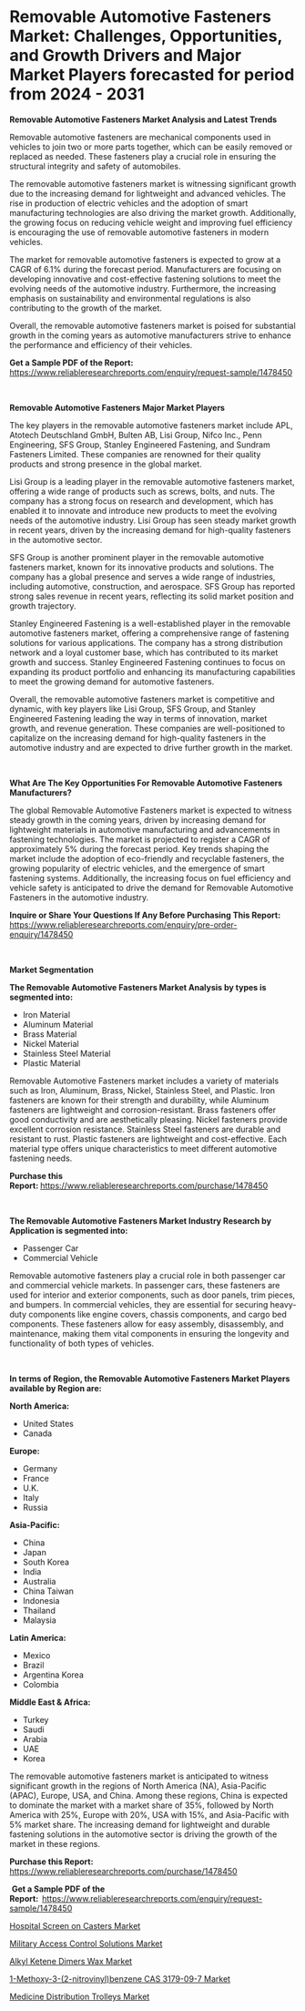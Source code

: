 <p><h1>Removable Automotive Fasteners Market: Challenges, Opportunities, and Growth Drivers and Major Market Players forecasted for period from 2024 - 2031</h1></p><p><strong>Removable Automotive Fasteners Market Analysis and Latest Trends</strong></p>
<p><p>Removable automotive fasteners are mechanical components used in vehicles to join two or more parts together, which can be easily removed or replaced as needed. These fasteners play a crucial role in ensuring the structural integrity and safety of automobiles.</p><p>The removable automotive fasteners market is witnessing significant growth due to the increasing demand for lightweight and advanced vehicles. The rise in production of electric vehicles and the adoption of smart manufacturing technologies are also driving the market growth. Additionally, the growing focus on reducing vehicle weight and improving fuel efficiency is encouraging the use of removable automotive fasteners in modern vehicles.</p><p>The market for removable automotive fasteners is expected to grow at a CAGR of 6.1% during the forecast period. Manufacturers are focusing on developing innovative and cost-effective fastening solutions to meet the evolving needs of the automotive industry. Furthermore, the increasing emphasis on sustainability and environmental regulations is also contributing to the growth of the market.</p><p>Overall, the removable automotive fasteners market is poised for substantial growth in the coming years as automotive manufacturers strive to enhance the performance and efficiency of their vehicles.</p></p>
<p><strong>Get a Sample PDF of the Report:&nbsp;</strong> <a href="https://www.reliableresearchreports.com/enquiry/request-sample/1478450">https://www.reliableresearchreports.com/enquiry/request-sample/1478450</a></p>
<p>&nbsp;</p>
<p><strong>Removable Automotive Fasteners Major Market Players</strong></p>
<p><p>The key players in the removable automotive fasteners market include APL, Atotech Deutschland GmbH, Bulten AB, Lisi Group, Nifco Inc., Penn Engineering, SFS Group, Stanley Engineered Fastening, and Sundram Fasteners Limited. These companies are renowned for their quality products and strong presence in the global market.</p><p>Lisi Group is a leading player in the removable automotive fasteners market, offering a wide range of products such as screws, bolts, and nuts. The company has a strong focus on research and development, which has enabled it to innovate and introduce new products to meet the evolving needs of the automotive industry. Lisi Group has seen steady market growth in recent years, driven by the increasing demand for high-quality fasteners in the automotive sector.</p><p>SFS Group is another prominent player in the removable automotive fasteners market, known for its innovative products and solutions. The company has a global presence and serves a wide range of industries, including automotive, construction, and aerospace. SFS Group has reported strong sales revenue in recent years, reflecting its solid market position and growth trajectory.</p><p>Stanley Engineered Fastening is a well-established player in the removable automotive fasteners market, offering a comprehensive range of fastening solutions for various applications. The company has a strong distribution network and a loyal customer base, which has contributed to its market growth and success. Stanley Engineered Fastening continues to focus on expanding its product portfolio and enhancing its manufacturing capabilities to meet the growing demand for automotive fasteners.</p><p>Overall, the removable automotive fasteners market is competitive and dynamic, with key players like Lisi Group, SFS Group, and Stanley Engineered Fastening leading the way in terms of innovation, market growth, and revenue generation. These companies are well-positioned to capitalize on the increasing demand for high-quality fasteners in the automotive industry and are expected to drive further growth in the market.</p></p>
<p>&nbsp;</p>
<p><strong>What Are The Key Opportunities For Removable Automotive Fasteners Manufacturers?</strong></p>
<p><p>The global Removable Automotive Fasteners market is expected to witness steady growth in the coming years, driven by increasing demand for lightweight materials in automotive manufacturing and advancements in fastening technologies. The market is projected to register a CAGR of approximately 5% during the forecast period. Key trends shaping the market include the adoption of eco-friendly and recyclable fasteners, the growing popularity of electric vehicles, and the emergence of smart fastening systems. Additionally, the increasing focus on fuel efficiency and vehicle safety is anticipated to drive the demand for Removable Automotive Fasteners in the automotive industry.</p></p>
<p><strong>Inquire or Share Your Questions If Any Before Purchasing This Report:</strong> <a href="https://www.reliableresearchreports.com/enquiry/pre-order-enquiry/1478450">https://www.reliableresearchreports.com/enquiry/pre-order-enquiry/1478450</a></p>
<p>&nbsp;</p>
<p><strong>Market Segmentation</strong></p>
<p><strong>The Removable Automotive Fasteners Market Analysis by types is segmented into:</strong></p>
<p><ul><li>Iron Material</li><li>Aluminum Material</li><li>Brass Material</li><li>Nickel Material</li><li>Stainless Steel Material</li><li>Plastic Material</li></ul></p>
<p><p>Removable Automotive Fasteners market includes a variety of materials such as Iron, Aluminum, Brass, Nickel, Stainless Steel, and Plastic. Iron fasteners are known for their strength and durability, while Aluminum fasteners are lightweight and corrosion-resistant. Brass fasteners offer good conductivity and are aesthetically pleasing. Nickel fasteners provide excellent corrosion resistance. Stainless Steel fasteners are durable and resistant to rust. Plastic fasteners are lightweight and cost-effective. Each material type offers unique characteristics to meet different automotive fastening needs.</p></p>
<p><strong>Purchase this Report:&nbsp;</strong><a href="https://www.reliableresearchreports.com/purchase/1478450">https://www.reliableresearchreports.com/purchase/1478450</a></p>
<p>&nbsp;</p>
<p><strong>The Removable Automotive Fasteners Market Industry Research by Application is segmented into:</strong></p>
<p><ul><li>Passenger Car</li><li>Commercial Vehicle</li></ul></p>
<p><p>Removable automotive fasteners play a crucial role in both passenger car and commercial vehicle markets. In passenger cars, these fasteners are used for interior and exterior components, such as door panels, trim pieces, and bumpers. In commercial vehicles, they are essential for securing heavy-duty components like engine covers, chassis components, and cargo bed components. These fasteners allow for easy assembly, disassembly, and maintenance, making them vital components in ensuring the longevity and functionality of both types of vehicles.</p></p>
<p>&nbsp;</p>
<p><strong>In terms of Region, the Removable Automotive Fasteners Market Players available by Region are:</strong></p>
<p>
    <p> <strong> North America: </strong>
        <ul>
            <li>United States</li>
            <li>Canada</li>
        </ul>
        </p> 
    <p> <strong> Europe: </strong>
        <ul>
            <li>Germany</li>
            <li>France</li>
            <li>U.K.</li>
            <li>Italy</li>
            <li>Russia</li>
        </ul>
        </p> 
    <p> <strong> Asia-Pacific: </strong>
        <ul>
            <li>China</li>
            <li>Japan</li>
            <li>South Korea</li>
            <li>India</li>
            <li>Australia</li>
            <li>China Taiwan</li>
            <li>Indonesia</li>
            <li>Thailand</li>
            <li>Malaysia</li>
        </ul>
        </p> 
    <p> <strong> Latin America: </strong>
        <ul>
            <li>Mexico</li>
            <li>Brazil</li>
            <li>Argentina Korea</li>
            <li>Colombia</li>
        </ul>
        </p> 
    <p> <strong> Middle East & Africa: </strong>
        <ul>
            <li>Turkey</li>
            <li>Saudi</li>
            <li>Arabia</li>
            <li>UAE</li>
            <li>Korea</li>
        </ul>
    </p>
    </p>
<p><p>The removable automotive fasteners market is anticipated to witness significant growth in the regions of North America (NA), Asia-Pacific (APAC), Europe, USA, and China. Among these regions, China is expected to dominate the market with a market share of 35%, followed by North America with 25%, Europe with 20%, USA with 15%, and Asia-Pacific with 5% market share. The increasing demand for lightweight and durable fastening solutions in the automotive sector is driving the growth of the market in these regions.</p></p>
<p><strong>Purchase this Report: </strong><a href="https://www.reliableresearchreports.com/purchase/1478450">https://www.reliableresearchreports.com/purchase/1478450</a></p>
<p>&nbsp;<strong>Get a Sample PDF of the Report:&nbsp;&nbsp;</strong><a href="https://www.reliableresearchreports.com/enquiry/request-sample/1478450">https://www.reliableresearchreports.com/enquiry/request-sample/1478450</a></p>
<p><strong></strong></p>
<p><p><a href="https://medium.com/@alicehanson1974/hospital-screen-on-casters-market-trends-and-market-analysis-forecasted-for-period-2024-2031-f207eb399c2d">Hospital Screen on Casters Market</a></p><p><a href="https://issuu.com/reportprime-2/docs/military-access-control-solutions-market-size-2030">Military Access Control Solutions Market</a></p><p><a href="https://github.com/bobicer/Market-Research-Report-List-1/blob/main/alkyl-ketene-dimers-wax-market.md">Alkyl Ketene Dimers Wax Market</a></p><p><a href="https://github.com/timeliteaut/Market-Research-Report-List-1/blob/main/1-methoxy-3-2-nitrovinylbenzene-cas-3179-09-7-market.md">1-Methoxy-3-(2-nitrovinyl)benzene CAS 3179-09-7 Market</a></p><p><a href="https://medium.com/@alicehanson1974/medicine-distribution-trolleys-market-size-market-outlook-and-market-forecast-2024-to-2031-14ccda969fcb">Medicine Distribution Trolleys Market</a></p></p>